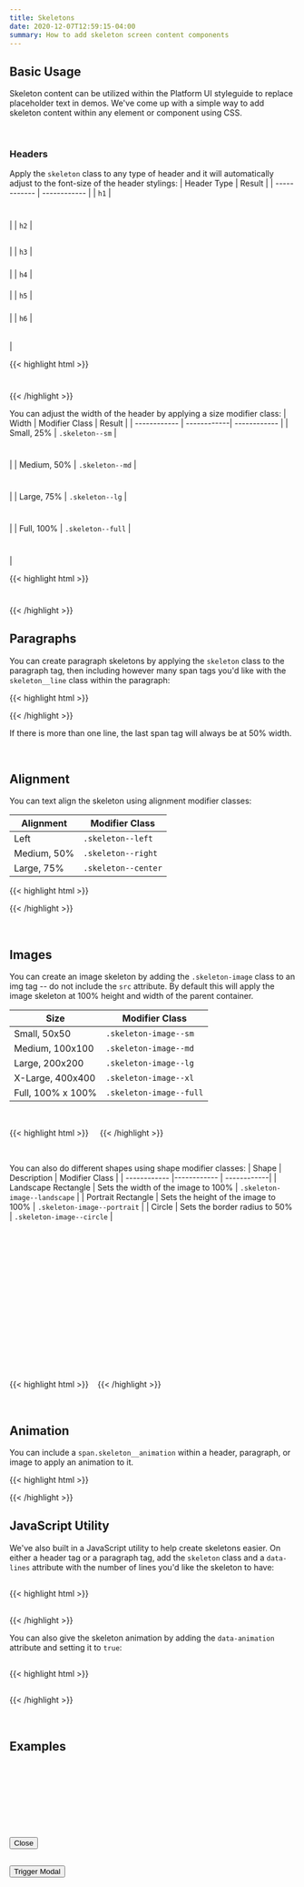 ```yaml
---
title: Skeletons
date: 2020-12-07T12:59:15-04:00
summary: How to add skeleton screen content components
---
```


## Basic Usage
Skeleton content can be utilized within the Platform UI styleguide to replace placeholder text in demos. We've come up with a simple way to add skeleton content within any element or component using CSS.

<br />

### Headers
Apply the `skeleton` class to any type of header and it will automatically adjust to the font-size of the header stylings:
| Header Type  |  Result |
| ------------ | ------------ |
| `h1` |  <h1 class="skeleton"></h1> |
| `h2` |  <h2 class="skeleton"></h2> |
| `h3` |  <h3 class="skeleton"></h3> |
| `h4` |  <h4 class="skeleton"></h4> |
| `h5` |  <h5 class="skeleton"></h5> |
| `h6` |  <h6 class="skeleton"></h6> |

{{< highlight html >}}
<h1 class="skeleton"></h1>
<h2 class="skeleton"></h2>
<h3 class="skeleton"></h3>
<h4 class="skeleton"></h4>
<h5 class="skeleton"></h5>
<h6 class="skeleton"></h6>
{{< /highlight >}}

<br/>

You can adjust the width of the header by applying a size modifier class:
| Width | Modifier Class | Result |
| ------------ | ------------| ------------ |
| Small, 25% | `.skeleton--sm` | <h1 class="skeleton skeleton--sm"></h1> |
| Medium, 50% | `.skeleton--md` | <h1 class="skeleton skeleton--md"></h1> |
| Large, 75% | `.skeleton--lg` | <h1 class="skeleton skeleton--lg"></h1> |
| Full, 100% | `.skeleton--full` | <h1 class="skeleton skeleton--full"></h1> |

{{< highlight html >}}
<h1 class="skeleton skeleton--sm"></h1>
<h1 class="skeleton skeleton--md"></h1>
<h1 class="skeleton skeleton--lg"></h1>
<h1 class="skeleton skeleton--full"></h1>
{{< /highlight >}}

<br />

## Paragraphs
You can create paragraph skeletons by applying the `skeleton` class to the paragraph tag, then including however many span tags you'd like with the `skeleton__line` class within the paragraph:

<div class="block block-4">
  <p class="skeleton">
    <span class="skeleton__line"></span>
    <span class="skeleton__line"></span>
    <span class="skeleton__line"></span>
    <span class="skeleton__line"></span>
  </p>
</div>

{{< highlight html >}}
<div class="block block-4">
  <p class="skeleton">
    <span class="skeleton__line"></span>
    <span class="skeleton__line"></span>
    <span class="skeleton__line"></span>
    <span class="skeleton__line"></span>
  </p>
</div>
{{< /highlight >}}

<div class="message message--info">
  <p>If there is more than one line, the last span tag will always be at 50% width.</p>
</div>

<br />

## Alignment
You can text align the skeleton using alignment modifier classes:

| Alignment | Modifier Class |
| ------------ | ------------|
| Left | `.skeleton--left` |
| Medium, 50% | `.skeleton--right` |
| Large, 75% | `.skeleton--center` |

<div class="block-container mb-4">
  <div class="block block-3 mx-2">
    <p class="skeleton skeleton--left">
      <span class="skeleton__line"></span>
      <span class="skeleton__line"></span>
      <span class="skeleton__line"></span>
      <span class="skeleton__line"></span>
    </p>
  </div>
  <div class="block block-3 mx-2">
    <p class="skeleton skeleton--center">
      <span class="skeleton__line"></span>
      <span class="skeleton__line"></span>
      <span class="skeleton__line"></span>
      <span class="skeleton__line"></span>
    </p>
  </div>
  <div class="block block-3 mx-2">
    <p class="skeleton skeleton--right">
      <span class="skeleton__line"></span>
      <span class="skeleton__line"></span>
      <span class="skeleton__line"></span>
      <span class="skeleton__line"></span>
    </p>
  </div>
</div>

{{< highlight html >}}
<!-- Left Align -->
<p class="skeleton skeleton--left">
  <span class="skeleton__line"></span>
  <span class="skeleton__line"></span>
  <span class="skeleton__line"></span>
  <span class="skeleton__line"></span>
</p>

<!-- Center Align -->
<p class="skeleton skeleton--center">
  <span class="skeleton__line"></span>
  <span class="skeleton__line"></span>
  <span class="skeleton__line"></span>
  <span class="skeleton__line"></span>
</p>

<!-- Right Align -->
<p class="skeleton skeleton--right">
  <span class="skeleton__line"></span>
  <span class="skeleton__line"></span>
  <span class="skeleton__line"></span>
  <span class="skeleton__line"></span>
</p>

{{< /highlight >}}

<br />

## Images
You can create an image skeleton by adding the `.skeleton-image` class to an img tag -- do not include the `src` attribute. By default this will apply the image skeleton at 100% height and width of the parent container.

| Size | Modifier Class |
| ------------ | ------------| 
| Small, 50x50 | `.skeleton-image--sm` |
| Medium, 100x100 | `.skeleton-image--md` |
| Large, 200x200 | `.skeleton-image--lg` |
| X-Large, 400x400 | `.skeleton-image--xl` |
| Full, 100% x 100% | `.skeleton-image--full` |

<div class="flex mb-3">
  <img class="skeleton-image skeleton-image--sm mx-3" />
  <img class="skeleton-image skeleton-image--md mx-3" />
  <img class="skeleton-image skeleton-image--lg mx-3" />
  <img class="skeleton-image skeleton-image--xl mx-3" />
</div>

{{< highlight html >}}
<img class="skeleton-image skeleton-image--md" />
<img class="skeleton-image skeleton-image--sm" />
<img class="skeleton-image skeleton-image--lg" />
<img class="skeleton-image skeleton-image--xl" />
{{< /highlight >}}

<br />

You can also do different shapes using shape modifier classes:
| Shape | Description | Modifier Class |
| ------------ |------------ | ------------| 
| Landscape Rectangle | Sets the width of the image to 100% | `.skeleton-image--landscape` |
| Portrait Rectangle | Sets the height of the image to 100% | `.skeleton-image--portrait` |
| Circle | Sets the border radius to 50% | `.skeleton-image--circle` |

<div class="block-container mb-3">
  <div class="block-4 flex flex--justify-center">
    <img class="skeleton-image skeleton-image--lg skeleton-image--landscape" />
  </div>
  <div class="block-4 flex flex--justify-center" style="height:250px">
    <img class="skeleton-image skeleton-image--lg skeleton-image--portrait" />
  </div>
  <div class="block-4 flex flex--justify-center">
    <img class="skeleton-image skeleton-image--lg skeleton-image--circle" />
  </div>
</div>

{{< highlight html >}}
<img class="skeleton-image skeleton-image--lg skeleton-image--landscape" />
<img class="skeleton-image skeleton-image--lg skeleton-image--portrait" />
<img class="skeleton-image skeleton-image--lg skeleton-image--circle" />
{{< /highlight >}}

<br />

## Animation
You can include a `span.skeleton__animation` within a header, paragraph, or image to apply an animation to it.
<div class="block block-4">
  <p class="skeleton">
    <span class="skeleton__line">
      <span class="skeleton__animation"></span>
    </span>
        <span class="skeleton__line">
      <span class="skeleton__animation"></span>
    </span>
    <span class="skeleton__line">
      <span class="skeleton__animation"></span>
    </span>
    <span class="skeleton__line">
      <span class="skeleton__animation"></span>
    </span>
  </p>
</div>

{{< highlight html >}}
<div class="block block-4">
  <p class="skeleton">
    <span class="skeleton__line">
      <span class="skeleton__animation"></span>
    </span>
        <span class="skeleton__line">
      <span class="skeleton__animation"></span>
    </span>
    <span class="skeleton__line">
      <span class="skeleton__animation"></span>
    </span>
    <span class="skeleton__line">
      <span class="skeleton__animation"></span>
    </span>
  </p>
</div>
{{< /highlight >}}

<br />

## JavaScript Utility
We've also built in a JavaScript utility to help create skeletons easier. On either a header tag or a paragraph tag, add the `skeleton` class and a `data-lines` attribute with the number of lines you'd like the skeleton to have:

<div class="block block-4">
  <h2 class="skeleton skeleton--md" data-lines="2"></h2>
  <p class="skeleton" data-lines="7"></p>
</div>

{{< highlight html >}}
<h2 class="skeleton skeleton--md" data-lines="2"></h2>
  <p class="skeleton" data-lines="7"></p>
</div>
{{< /highlight >}}

<br />

You can also give the skeleton animation by adding the `data-animation` attribute and setting it to `true`:
<div class="block block-4">
  <h2 class="skeleton skeleton--md" data-animation="true"></h2>
  <p class="skeleton" data-lines="7" data-animation="true"></p>
</div>

{{< highlight html >}}

<h2 class="skeleton skeleton--md" data-animation="true"></h2>
<p class="skeleton" data-lines="7" data-animation="true"></p>

{{< /highlight >}}

<br />

## Examples
<article>
  <h1 class="skeleton skeleton--md"></h1>
  <p class="skeleton" data-lines="4"></p>
  <p class="skeleton" data-lines="3"></p>
  <p class="skeleton" data-lines="7"></p>
</article>


<div class="block-container my-4">
  <div class="block block-4">
    <div class="card mx-2">
      <img class="skeleton-image skeleton-image--lg skeleton-image--landscape mb-3" />
      <h1 class="skeleton skeleton--md"></h1>
      <p class="skeleton" data-lines="4"></p>
    </div>
  </div>
    <div class="block block-4">
    <div class="card mx-2">
      <img class="skeleton-image skeleton-image--lg skeleton-image--landscape mb-3" />
      <h1 class="skeleton skeleton--md"></h1>
      <p class="skeleton" data-lines="4"></p>
    </div>
  </div>
    <div class="block block-4">
    <div class="card mx-2">
      <img class="skeleton-image skeleton-image--lg skeleton-image--landscape mb-3" />
      <h1 class="skeleton skeleton--md"></h1>
      <p class="skeleton" data-lines="4"></p>
    </div>
  </div>
</div>

<div id="default-modal" class="modal modal--closed" tabindex="-1">
   <div class="modal__inner animated slideInUp faster">
     <div class="modal__header flex flex--justify-between">
       <h2 class="skeleton skeleton--sm"></h2>
       <button class="button modal__close" data-modal="default-modal">Close <i class="pi-times"></i></button>
     </div>
     <div class="modal__content">
       <h2 class="skeleton skeleton--md" data-animation="true"></h2>
       <p class="skeleton" data-lines="4" data-animation="true"></p>
       <p class="skeleton" data-lines="6" data-animation="true"></p>
       <p class="skeleton" data-lines="3" data-animation="true"></p>
     </div>
   </div>
 </div>
 <div class="block-container mobile-up-1 tablet-up-4 desktop-up-5 blocks px-2 mb-3">
     <div class="block">
         <button class="button button--post button--lg modal__open" data-modal="default-modal">Trigger Modal</button>
     </div>
 </div>
